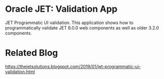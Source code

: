 # Oracle JET: Validation App
JET Programmatic UI validation. This application shows how to programmatically validate JET 6.0.0 web components
as well as older 3.2.0 components.

# Related Blog
https://thejetsolutions.blogspot.com/2019/01/jet-programmatic-ui-validation.html  
